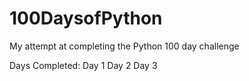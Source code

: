 # 100DaysofPython
My attempt at completing the Python 100 day challenge

Days Completed:
Day 1
Day 2
Day 3
